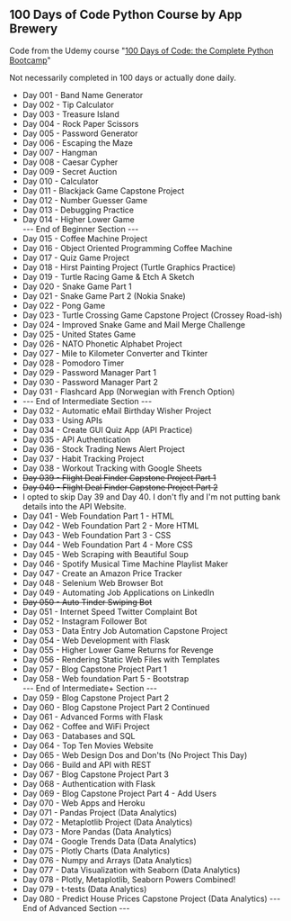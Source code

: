 ## 100 Days of Code Python Course by App Brewery

Code from the Udemy course "[100 Days of Code: the Complete Python Bootcamp](https://www.udemy.com/course/100-days-of-code/)"

Not necessarily completed in 100 days or actually done daily.

* Day 001 - Band Name Generator
* Day 002 - Tip Calculator
* Day 003 - Treasure Island
* Day 004 - Rock Paper Scissors
* Day 005 - Password Generator
* Day 006 - Escaping the Maze
* Day 007 - Hangman
* Day 008 - Caesar Cypher
* Day 009 - Secret Auction
* Day 010 - Calculator
* Day 011 - Blackjack Game Capstone Project
* Day 012 - Number Guesser Game
* Day 013 - Debugging Practice
* Day 014 - Higher Lower Game  
--- End of Beginner Section ---  
* Day 015 - Coffee Machine Project
* Day 016 - Object Oriented Programming Coffee Machine
* Day 017 - Quiz Game Project
* Day 018 - Hirst Painting Project (Turtle Graphics Practice)
* Day 019 - Turtle Racing Game & Etch A Sketch
* Day 020 - Snake Game Part 1
* Day 021 - Snake Game Part 2 (Nokia Snake)
* Day 022 - Pong Game
* Day 023 - Turtle Crossing Game Capstone Project (Crossey Road-ish)
* Day 024 - Improved Snake Game and Mail Merge Challenge
* Day 025 - United States Game
* Day 026 - NATO Phonetic Alphabet Project
* Day 027 - Mile to Kilometer Converter and Tkinter
* Day 028 - Pomodoro Timer
* Day 029 - Password Manager Part 1
* Day 030 - Password Manager Part 2
* Day 031 - Flashcard App (Norwegian with French Option)
* --- End of Intermediate Section --- 
* Day 032 - Automatic eMail Birthday Wisher Project 
* Day 033 - Using APIs
* Day 034 - Create GUI Quiz App (API Practice)
* Day 035 - API Authentication
* Day 036 - Stock Trading News Alert Project
* Day 037 - Habit Tracking Project
* Day 038 - Workout Tracking with Google Sheets
* ~~Day 039 - Flight Deal Finder Capstone Project Part 1~~
* ~~Day 040 - Flight Deal Finder Capstone Project Part 2~~
* I opted to skip Day 39 and Day 40. I don't fly and I'm not putting bank details into the API Website. 
* Day 041 - Web Foundation Part 1 - HTML
* Day 042 - Web Foundation Part 2 - More HTML
* Day 043 - Web Foundation Part 3 - CSS
* Day 044 - Web Foundation Part 4 - More CSS
* Day 045 - Web Scraping with Beautiful Soup
* Day 046 - Spotify Musical Time Machine Playlist Maker
* Day 047 - Create an Amazon Price Tracker
* Day 048 - Selenium Web Browser Bot
* Day 049 - Automating Job Applications on LinkedIn
* ~~Day 050 - Auto Tinder Swiping Bot~~ 
* Day 051 - Internet Speed Twitter Complaint Bot
* Day 052 - Instagram Follower Bot
* Day 053 - Data Entry Job Automation Capstone Project
* Day 054 - Web Development with Flask
* Day 055 - Higher Lower Game Returns for Revenge
* Day 056 - Rendering Static Web Files with Templates
* Day 057 - Blog Capstone Project Part 1
* Day 058 - Web foundation Part 5 - Bootstrap  
--- End of Intermediate+ Section --- 
* Day 059 - Blog Capstone Project Part 2
* Day 060 - Blog Capstone Project Part 2 Continued
* Day 061 - Advanced Forms with Flask
* Day 062 - Coffee and WiFi Project
* Day 063 - Databases and SQL
* Day 064 - Top Ten Movies Website
* Day 065 - Web Design Dos and Don'ts (No Project This Day)
* Day 066 - Build and API with REST
* Day 067 - Blog Capstone Project Part 3
* Day 068 - Authentication with Flask
* Day 069 - Blog Capstone Project Part 4 - Add Users
* Day 070 - Web Apps and Heroku
* Day 071 - Pandas Project (Data Analytics)
* Day 072 - Metaplotlib Project (Data Analytics)
* Day 073 - More Pandas (Data Analytics)
* Day 074 - Google Trends Data (Data Analytics)
* Day 075 - Plotly Charts (Data Analytics)
* Day 076 - Numpy and Arrays (Data Analytics)
* Day 077 - Data Visualization with Seaborn  (Data Analytics)
* Day 078 - Plotly, Metaplotlib, Seaborn Powers Combined!
* Day 079 - t-tests  (Data Analytics)
* Day 080 - Predict House Prices Capstone Project (Data Analytics)
--- End of Advanced Section ---  
